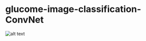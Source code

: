 # glucome-image-classification-ConvNet


![alt text](https://github.com/[username]/[reponame]/blob/[branch]/image.jpg?raw=true)
